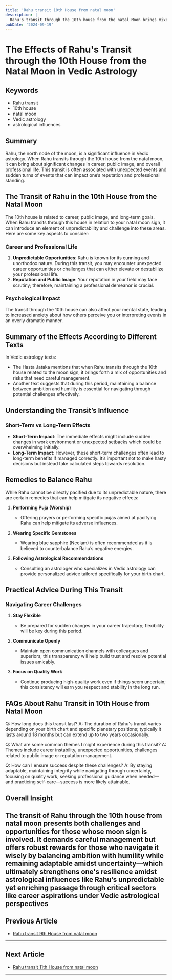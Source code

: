 ```yaml
---
title: 'Rahu transit 10th House from natal moon'
description: |
  Rahu's transit through the 10th house from the natal Moon brings mixed results. The individual may experience professional challenges, black magic, and potential danger to life. There may be property losses and confusion in decision-making.
pubDate: '2024-09-19'
---
```


# The Effects of Rahu's Transit through the 10th House from the Natal Moon in Vedic Astrology

## Keywords
- Rahu transit
- 10th house
- natal moon
- Vedic astrology
- astrological influences

## Summary
Rahu, the north node of the moon, is a significant influence in Vedic astrology. When Rahu transits through the 10th house from the natal moon, it can bring about significant changes in career, public image, and overall professional life. This transit is often associated with unexpected events and sudden turns of events that can impact one’s reputation and professional standing.

## The Transit of Rahu in the 10th House from the Natal Moon

The 10th house is related to career, public image, and long-term goals. When Rahu transits through this house in relation to your natal moon sign, it can introduce an element of unpredictability and challenge into these areas. Here are some key aspects to consider:

### Career and Professional Life
1. **Unpredictable Opportunities**: Rahu is known for its cunning and unorthodox nature. During this transit, you may encounter unexpected career opportunities or challenges that can either elevate or destabilize your professional life.
2. **Reputation and Public Image**: Your reputation in your field may face scrutiny; therefore, maintaining a professional demeanor is crucial.

### Psychological Impact
The transit through the 10th house can also affect your mental state, leading to increased anxiety about how others perceive you or interpreting events in an overly dramatic manner.

## Summary of the Effects According to Different Texts

In Vedic astrology texts:
- The Hasta Jataka mentions that when Rahu transits through the 10th house related to the moon sign, it brings forth a mix of opportunities and risks that need careful management.
- Another text suggests that during this period, maintaining a balance between ambition and humility is essential for navigating through potential challenges effectively.

## Understanding the Transit’s Influence

### Short-Term vs Long-Term Effects
- **Short-Term Impact**: The immediate effects might include sudden changes in work environment or unexpected setbacks which could be overwhelming initially.
- **Long-Term Impact**: However, these short-term challenges often lead to long-term benefits if managed correctly. It’s important not to make hasty decisions but instead take calculated steps towards resolution.

## Remedies to Balance Rahu

While Rahu cannot be directly pacified due to its unpredictable nature, there are certain remedies that can help mitigate its negative effects:

1. **Performing Puja (Worship)**
   - Offering prayers or performing specific pujas aimed at pacifying Rahu can help mitigate its adverse influences.

2. **Wearing Specific Gemstones**
   - Wearing blue sapphire (Neelam) is often recommended as it is believed to counterbalance Rahu’s negative energies.

3. **Following Astrological Recommendations**
   - Consulting an astrologer who specializes in Vedic astrology can provide personalized advice tailored specifically for your birth chart.

## Practical Advice During This Transit

### Navigating Career Challenges
1. **Stay Flexible**
   - Be prepared for sudden changes in your career trajectory; flexibility will be key during this period.
   
2. **Communicate Openly**
   - Maintain open communication channels with colleagues and superiors; this transparency will help build trust and resolve potential issues amicably.

3. **Focus on Quality Work**
   - Continue producing high-quality work even if things seem uncertain; this consistency will earn you respect and stability in the long run.

## FAQs About Rahu Transit in 10th House from Natal Moon

Q: How long does this transit last?
A: The duration of Rahu's transit varies depending on your birth chart and specific planetary positions; typically it lasts around 18 months but can extend up to two years occasionally.

Q: What are some common themes I might experience during this transit?
A: Themes include career instability, unexpected opportunities, challenges related to public image or reputation management.

Q: How can I ensure success despite these challenges?
A: By staying adaptable, maintaining integrity while navigating through uncertainty, focusing on quality work, seeking professional guidance when needed—and practicing self-care—success is more likely attainable.


## Overall Insight

The transit of Rahu through the 10th house from natal moon presents both challenges and opportunities for those whose moon sign is involved. It demands careful management but offers robust rewards for those who navigate it wisely by balancing ambition with humility while remaining adaptable amidst uncertainty—which ultimately strengthens one's resilience amidst astrological influences like Rahu’s unpredictable yet enriching passage through critical sectors like career aspirations under Vedic astrological perspectives
---

## Previous Article
- [Rahu transit 9th House from natal moon](200809_Rahu_transit_9th_House_from_natal_moon.md)

---

## Next Article
- [Rahu transit 11th House from natal moon](200811_Rahu_transit_11th_House_from_natal_moon.md)

---
